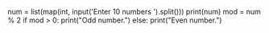 num = list(map(int, input('Enter 10 numbers ').split()))
print(num)
mod = num % 2
if mod > 0:
    print("Odd number.")
else:
    print("Even number.")
